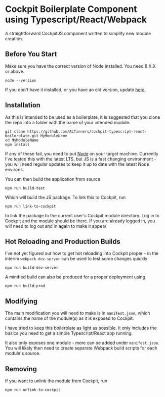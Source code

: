 # Cockpit Boilerplate Component using Typescript/React/Webpack

A straightforward CockpitJS component written to simplify new module creation. 

## Before You Start

Make sure you have the correct version of Node installed. You need 8.X.X or above.

```
node --version
```

If you don't have it installed, or you have an old version, update [here](https://nodejs.org/en/download/).

## Installation

As this is intended to be used as a boilerplate, it is suggested that you clone the repo into a folder with the name of your intended module. 

```
git clone https://github.com/ALTinners/cockpit-typescript-react-boilerplate.git MyModuleName
cd MyModuleName
npm install
```

If any of these fail, you need to put [Node](https://nodejs.org/en/download/) on your target machine. Currently I've tested this with the latest LTS, but JS is a fast changing environment - you will need regular updates to keep it up to date with the latest Node environs. 

You can then build the application from source 
```
npm run build-test
```

Which will build the JS package. To link this to Cockpit, run

```
npm run link-to-cockpit
```

to link the package to the current user's Cockpit module directory. Log in to Cockpit and the module should be there. If you are already logged in, you will need to log out and in again to make it appear

## Hot Reloading and Production Builds

I've not yet figured out how to get hot reloading into Cockpit proper - in the interim `webpack-dev-server` can be used to test some changes quickly

```
npm run build-dev-server
```

A minified build can also be produced for a proper deployment using

```
npm run build-prod
```

## Modifying

The main modification you will need to make is in `manifest.json`, which contains the name of the module(s) as it is exposed to Cockpit.

I have tried to keep this boilerplate as light as possible. It only includes the basics you need to get a simple Typescript/React app running.

It also only exposes one module - more can be added under `manifest.json`. You will likely then need to create separate Webpack build scripts for each module's source. 

## Removing

If you want to unlink the module from Cockpit, run

```
npm run unlink-to-cockpit
```
